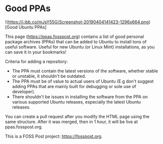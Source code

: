 # Good PPAs

!(https://i.ibb.co/mJsY55G/Screenshot-20190404141423-1296x664.png)[Good Ubuntu PPAs]

This page (https://ppas.fosspost.org) contains a list of good personal package archives (PPAs) that can be added to Ubuntu to install tons of useful software. Useful for new Ubuntu (or Linux Mint) installations, as you can save it in your bookmarks!

Criteria for adding a repository:
* The PPA must contain the latest versions of the software, whether stable or unstable, it shouldn't be outdated.
* The PPA must be of value to actual users of Ubuntu (E.g don't suggest adding PPAs that are mainly built for debugging or sole use of developer).
* There shouldn't be issues in installing the software from the PPA on various supported Ubuntu releases, especially the latest Ubuntu releases.

You can create a pull request after you modify the HTML page using the same structure. After it was merged, then in 1 hour, it will be live at ppas.fosspost.org.

This is a FOSS Post project: https://fosspost.org.
